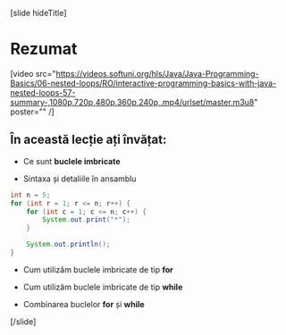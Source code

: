 [slide hideTitle]
# Rezumat

[video src="https://videos.softuni.org/hls/Java/Java-Programming-Basics/06-nested-loops/RO/interactive-programming-basics-with-java-nested-loops-57-summary-,1080p,720p,480p,360p,240p,.mp4/urlset/master.m3u8" poster="" /]

## În această lecție ați învățat: 

- Ce sunt **buclele imbricate**

- Sintaxa și detaliile în ansamblu 

```java live
int n = 5;
for (int r = 1; r <= n; r++) {
    for (int c = 1; c <= n; c++) {
        System.out.print("*");
    }

    System.out.println();
}
```

- Cum utilizăm buclele imbricate de tip **for**

- Cum utilizăm buclele imbricate de tip **while**

- Combinarea buclelor **for** și **while**


[/slide]

